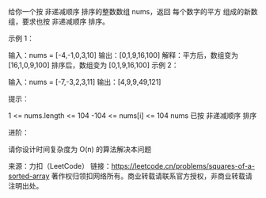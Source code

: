 给你一个按 非递减顺序 排序的整数数组 nums，返回 每个数字的平方 组成的新数组，要求也按 非递减顺序 排序。



示例 1：

输入：nums = [-4,-1,0,3,10]
输出：[0,1,9,16,100]
解释：平方后，数组变为 [16,1,0,9,100]
排序后，数组变为 [0,1,9,16,100]
示例 2：

输入：nums = [-7,-3,2,3,11]
输出：[4,9,9,49,121]



提示：

1 <= nums.length <= 104
-104 <= nums[i] <= 104
nums 已按 非递减顺序 排序



进阶：

请你设计时间复杂度为 O(n) 的算法解决本问题

来源：力扣（LeetCode）
链接：https://leetcode.cn/problems/squares-of-a-sorted-array
著作权归领扣网络所有。商业转载请联系官方授权，非商业转载请注明出处。
